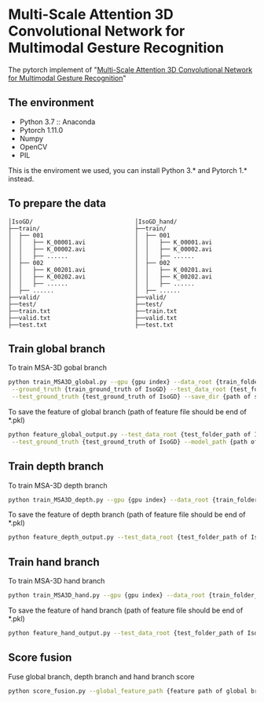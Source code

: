# Multi-Scale Attention 3D Convolutional Network for Multimodal Gesture Recognition

The pytorch implement of "[Multi-Scale Attention 3D Convolutional Network for 
Multimodal Gesture Recognition](https://www.mdpi.com/1424-8220/22/6/2405)"

## The environment

- Python 3.7 :: Anaconda
- Pytorch 1.11.0
- Numpy
- OpenCV
- PIL 

This is the enviroment we used, you can install Python 3.* and Pytorch 1.* instead. 

## To prepare the data

```
│IsoGD/                             │IsoGD_hand/
├──train/                           ├──train/
│  ├── 001                          │  ├── 001
│  │   ├── K_00001.avi              │  │   ├── K_00001.avi
│  │   ├── K_00002.avi              │  │   ├── K_00002.avi
│  │   ├── ......                   │  │   ├── ......
│  ├── 002                          │  ├── 002
│  │   ├── K_00201.avi              │  │   ├── K_00201.avi
│  │   ├── K_00202.avi              │  │   ├── K_00202.avi
│  │   ├── ......                   │  │   ├── ......
│  ├── ......                       │  ├── ......
├──valid/                           ├──valid/
├──test/                            ├──test/
├──train.txt                        ├──train.txt
├──valid.txt                        ├──valid.txt
├──test.txt                         ├──test.txt
```
## Train global branch

To train MSA-3D gobal branch
```bash
python train_MSA3D_global.py --gpu {gpu index} --data_root {train_folder_path of IsoGD} --hand_data_root {train_folder_path of IsoGD_hand}\
 --ground_truth {train_ground_truth of IsoGD} --test_data_root {test_folder_path of IsoGD} --test_hand_root {test_folder_path of IsoGD_hand}\
 --test_ground_truth {test_ground_truth of IsoGD} --save_dir {path of save model}
```
To save the feature of global branch (path of feature file should be end of *.pkl)
```bash
python feature_global_output.py --test_data_root {test_folder_path of IsoGD} --test_hand_root {test_folder_path of IsoGD_hand}\
 --test_ground_truth {test_ground_truth of IsoGD} --model_path {path of saved model} --feature_save_path {feature file path will be saved}
```

## Train depth branch
To train MSA-3D depth branch
```bash
python train_MSA3D_depth.py --gpu {gpu index} --data_root {train_folder_path of IsoGD} --ground_truth {train_ground_truth of IsoGD} --test_data_root {test_folder_path of IsoGD} --test_ground_truth {test_ground_truth of IsoGD} --save_dir {path of save model}
```
To save the feature of depth branch (path of feature file should be end of *.pkl)
```bash
python feature_depth_output.py --test_data_root {test_folder_path of IsoGD} --test_ground_truth {test_ground_truth of IsoGD} --model_path {path of saved model} --feature_save_path {feature file path will be saved}
```

## Train hand branch
To train MSA-3D hand branch
```bash
python train_MSA3D_hand.py --gpu {gpu index} --data_root {train_folder_path of IsoGD_hand} --ground_truth {train_ground_truth of IsoGD_hand} --test_data_root {test_folder_path of IsoGD_hand} --test_ground_truth {test_ground_truth of IsoGD_hand} --save_dir {path of save model}
```
To save the feature of hand branch (path of feature file should be end of *.pkl)
```bash
python feature_hand_output.py --test_data_root {test_folder_path of IsoGD_hand} --test_ground_truth {test_ground_truth of IsoGD_hand} --model_path {path of saved model} --feature_save_path {feature file path will be saved}
```

## Score fusion
Fuse global branch, depth branch and hand branch score
```bash
python score_fusion.py --global_feature_path {feature path of global branch} --depth_feature_path {feature path of depth branch} --hand_feature_path {feature path of hand branch} --groud_truth_path {test_ground_truth of IsoGD}
```